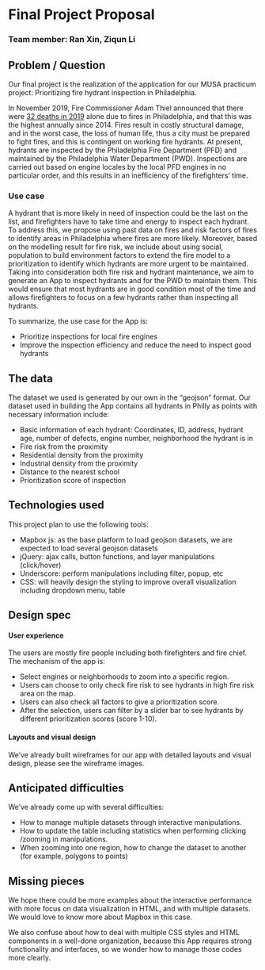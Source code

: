 # Final Project Proposal

### Team member: Ran Xin, Ziqun Li

## Problem / Question

Our final project is the realization of the application for our MUSA practicum project: Prioritizing fire hydrant inspection in Philadelphia.

In November 2019, Fire Commissioner Adam Thiel announced that there were [32 deaths in 2019](htts://www.nbcphiladelphia.com/news/local/hope-its-not-a-trend-fire-deaths-in-philadelphia-jump-in-2019-as-city-hires-more-firefighters/2168896/) alone due to fires in Philadelphia, and that this was the highest annually since 2014. Fires result in costly structural damage, and in the worst case, the loss of human life, thus a city must be prepared to fight fires, and this is contingent on working fire hydrants. At present, hydrants are inspected by the Philadelphia Fire Department (PFD) and maintained by the Philadelphia Water Department (PWD). Inspections are carried out based on engine locales by the local PFD engines in no particular order, and this results in an inefficiency of the firefighters’ time. 

### Use case
A hydrant that is more likely in need of inspection could be the last on the list, and firefighters have to take time and energy to inspect each hydrant. To address this, we propose using past data on fires and risk factors of fires to identify areas in Philadelphia where fires are more likely. Moreover, based on the modelling result for fire risk, we include about using social, population to build environment factors to extend the fire model to a prioritization to identify which hydrants are more urgent to be maintained. Taking into consideration both fire risk and hydrant maintenance, we aim to generate an App to inspect hydrants and for the PWD to maintain them. This would ensure that most hydrants are in good condition most of the time and allows firefighters to focus on a few hydrants rather than inspecting all hydrants.

To summarize, the use case for the App is:
* Prioritize inspections for local fire engines
* Improve the inspection efficiency and reduce the need to inspect good hydrants

## The data

The dataset we used is generated by our own in the “geojson” format. Our dataset used in building the App contains all hydrants in Philly as points with necessary information include:
* Basic information of each hydrant: Coordinates, ID, address, hydrant age, number of defects, engine number, neighborhood the hydrant is in
* Fire risk from the proximity
* Residential density from the proximity
* Industrial density from the proximity
* Distance to the nearest school
* Prioritization score of inspection

## Technologies used

This project plan to use the following tools:
* Mapbox js: as the base platform to load geojson datasets, we are expected to load several geojson datasets
* jQuery: ajax calls, button functions, and layer manipulations (click/hover)
* Underscore: perform manipulations including filter, popup, etc
* CSS: will heavily design the styling to improve overall visualization including dropdown menu, table


## Design spec

#### User experience

The users are mostly fire people including both firefighters and fire chief. The mechanism of the app is:
* Select engines or neighborhoods to zoom into a specific region.
* Users can choose to only check fire risk to see hydrants in high fire risk area on the map.
* Users can also check all factors to give a prioritization score.  
* After the selection, users can filter by a slider bar to see hydrants by different prioritization scores (score 1-10).


#### Layouts and visual design

We’ve already built wireframes for our app with detailed layouts and visual design, please see the wireframe images.

## Anticipated difficulties
We’ve already come up with several difficulties:
* How to manage multiple datasets through interactive manipulations.
* How to update the table including statistics when performing clicking /zooming in manipulations.
* When zooming into one region, how to change the dataset to another (for example, polygons to points)

## Missing pieces

We hope there could be more examples about the interactive performance with more focus on data visualization in HTML, and with multiple datasets. We would love to know more about Mapbox in this case.

We also confuse about how to deal with multiple CSS styles and HTML components in a well-done organization, because this App requires strong functionality and interfaces, so we wonder how to manage those codes more clearly.
